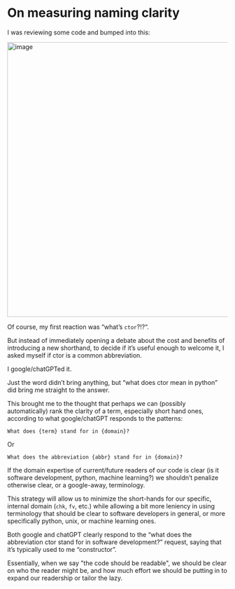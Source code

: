 

# On measuring naming clarity

I was reviewing some code and bumped into this:

<img width="627" alt="image" src="https://user-images.githubusercontent.com/1906276/221005986-2731ef6c-de49-44e2-bcce-30169fc994d9.png">

Of course, my first reaction was “what’s `ctor`?!?“. 

But instead of immediately opening a debate about the cost and benefits of introducing a new shorthand, 
to decide if it’s useful enough to welcome it, I asked myself if ctor is a common abbreviation. 

I google/chatGPTed it.

Just the word didn’t bring anything, but “what does ctor mean in python” did bring me straight to the answer. 

This brought me to the thought that perhaps we can (possibly automatically) rank the clarity of a term, especially short hand ones, according to what google/chatGPT responds to the patterns:

```
What does {term} stand for in {domain}?
```

Or

```
What does the abbreviation {abbr} stand for in {domain}?
```

If the domain expertise of current/future readers of our code is clear (is it software development, python, machine learning?) we shouldn’t 
penalize otherwise clear, or a google-away, terminology. 

This strategy will allow us to minimize the short-hands for our specific, internal domain (`chk`, `fv`, etc.) while allowing a bit more leniency 
in using terminology that should be clear to software developers in general, or more specifically python, unix, or machine learning ones. 

Both google and chatGPT clearly respond to the “what does the abbreviation ctor stand for in software development?” request, 
saying that it’s typically used to me “constructor”. 

Essentially, when we say "the code should be readable", we should be clear on who the reader might be, and how much effort we should be putting in 
to expand our readership or tailor the lazy. 



